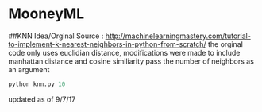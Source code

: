 # MooneyML

##KNN 
Idea/Orginal Source : http://machinelearningmastery.com/tutorial-to-implement-k-nearest-neighbors-in-python-from-scratch/
the orginal code only uses euclidian distance, modifications were made to include manhattan distance and cosine similiarity
pass the number of neighbors as an argument
```python
python knn.py 10
```
updated as of 9/7/17

